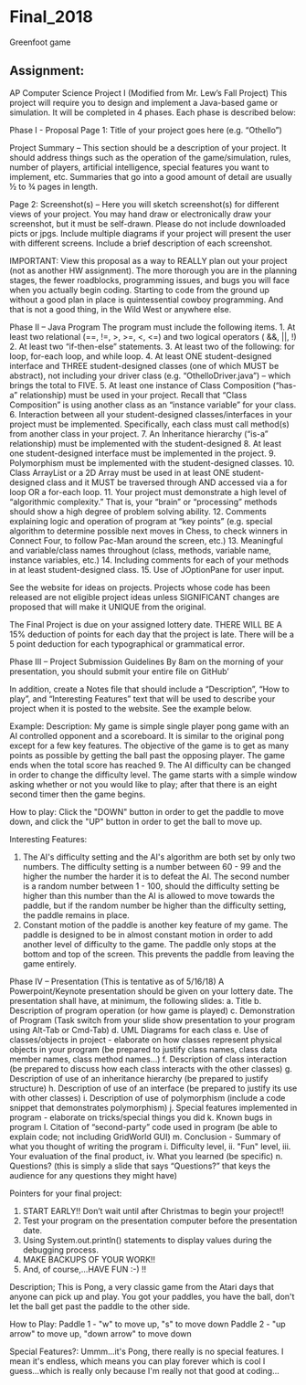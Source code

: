 # Final_2018
Greenfoot game
## Assignment:

AP Computer Science Project I
(Modified from Mr. Lew’s Fall Project)
This project will require you to design and implement a Java-based game or simulation. It will be completed in 4 phases. Each phase is described below:

Phase I - Proposal
Page 1:
Title of your project goes here (e.g. “Othello”)

Project Summary – This section should be a description of your project. It should address things such as the operation of the game/simulation, rules, number of players, artificial intelligence, special features you want to implement, etc. Summaries that go into a good amount of detail are usually ½ to ¾ pages in length.

Page 2:
Screenshot(s) – Here you will sketch screenshot(s) for different views of your project. You may hand draw or electronically draw your screenshot, but it must be self-drawn. Please do not include downloaded picts or jpgs. Include multiple diagrams if your project will present the user with different screens. Include a brief description of each screenshot.

IMPORTANT: View this proposal as a way to REALLY plan out your project (not as another
HW assignment). The more thorough you are in the planning stages, the fewer roadblocks,
programming issues, and bugs you will face when you actually begin coding. Starting to code from the ground up without a good plan in place is quintessential cowboy programming. And that is not a good thing, in the Wild West or anywhere else.

 
Phase II – Java Program
The program must include the following items.
	1.	At least two relational (==, !=, >, >=, <, <=) and two logical operators ( &&, ||, !)
	2.	At least two “if-then-else” statements.
	3.	At least two of the following: for loop, for-each loop, and while loop.
	4.	At least ONE student-designed interface and THREE student-designed classes (one of which MUST be abstract), not including your driver class (e.g. “OthelloDriver.java”) – which brings the total to FIVE.
	5.	At least one instance of Class Composition (“has-a” relationship) must be used in your project. Recall that “Class Composition” is using another class as an “instance variable” for your class. 
	6.	Interaction between all your student-designed classes/interfaces in your project must be implemented. Specifically, each class must call method(s) from another class in your project.
	7.	An Inheritance hierarchy (“is-a” relationship) must be implemented with the student-designed 
	8.	At least one student-designed interface must be implemented in the project.
	9.	Polymorphism must be implemented with the student-designed classes.
	10.	Class ArrayList or a 2D Array must be used in at least ONE student-designed class and it MUST be traversed through AND accessed via a for loop OR a for-each loop.
	11.	Your project must demonstrate a high level of “algorithmic complexity.” That is, your “brain” or “processing” methods should show a high degree of problem solving ability.
	12.	Comments explaining logic and operation of program at “key points” (e.g. special algorithm to determine possible next moves in Chess, to check winners in Connect Four, to follow Pac-Man around the screen, etc.)
	13.	Meaningful and variable/class names throughout (class, methods, variable name, instance variables, etc.)
	14.	Including comments for each of your methods in at least student-designed class. 
     15.	Use of JOptionPane for user input.

See the website for ideas on projects. Projects whose code has been released are not eligible project ideas unless SIGNIFICANT changes are proposed that will make it UNIQUE from the original.

The Final Project is due on your assigned lottery date. THERE WILL BE A 15% deduction of points for each day that the project is late. There will be a 5 point deduction for each typographical or grammatical error.




 
Phase III – Project Submission Guidelines
By 8am on the morning of your presentation, you should submit your entire file on GitHub’

In addition, create a Notes file that should include a “Description”, “How to play”, and “Interesting Features” text that will be used to describe your project when it is posted to the website. See the example below.

Example:
Description:
My game is simple single player pong game with an AI controlled opponent and a scoreboard. It is similar to the original pong except for a few key features. The objective of the game is to get as many points as possible by getting the ball past the opposing player. The game ends when the total score has reached 9. The AI difficulty can be changed in order to change the difficulty level. The game starts with a simple window asking whether or not you would like to play; after that there is an eight second timer then the game begins.

How to play:
Click the "DOWN" button in order to get the paddle to move down, and click the "UP" button in order to get the ball to move up.

Interesting Features:
1. The AI's difficulty setting and the AI's algorithm are both set by only two numbers. The difficulty setting is a number between 60 - 99 and the higher the number the harder it is to defeat the AI. The second number is a random number between 1 - 100, should the difficulty setting be higher than this number than the AI is allowed to move towards the paddle, but if the random number be higher than the difficulty setting, the paddle remains in place.
2. Constant motion of the paddle is another key feature of my game. The paddle is designed to be in almost constant motion in order to add another level of difficulty to the game. The paddle only stops at the bottom and top of the screen. This prevents the paddle from leaving the game entirely.


 
Phase IV – Presentation (This is tentative as of 5/16/18)
A Powerpoint/Keynote presentation should be given on your lottery date. The presentation shall have, at minimum, the following slides:
a.	Title
b.	Description of program operation (or how game is played)
c.	Demonstration of Program (Task switch from your slide show presentation to your program using Alt-Tab or Cmd-Tab)
d.	UML Diagrams for each class
e.	Use of classes/objects in project - elaborate on how classes represent physical objects in your program (be prepared to justify class names, class data member names, class method names…)
f.	Description of class interaction (be prepared to discuss how each class interacts with the other classes)
g.	Description of use of an inheritance hierarchy (be prepared to justify structure)
h.	Description of use of an interface (be prepared to justify its use with other classes)
i.	Description of use of polymorphism (include a code snippet that demonstrates polymorphism)
j.	Special features implemented in program - elaborate on tricks/special things you did
k.	Known bugs in program
l.	Citation of “second-party” code used in program (be able to explain code; not including GridWorld GUI)
m.	Conclusion - Summary of what you thought of writing the program 
	i.	Difficulty level, 
	ii. 	"Fun" level, 
	iii. 	Your evaluation of the final product, 
iv.	What you learned (be specific)
n.	Questions? (this is simply a slide that says “Questions?” that keys the audience for any questions they might have)


Pointers for your final project:
1.	START EARLY!! Don’t wait until after Christmas to begin your project!! 
2.	Test your program on the presentation computer before the presentation date.
3.	Using System.out.println() statements to display values during the debugging process.
4.	MAKE BACKUPS OF YOUR WORK!!
5.	And, of course,…HAVE FUN :-) !!

Description;
This is Pong, a very classic game from the Atari days that anyone can pick up and play. You got your paddles, you have the ball, don't
let the ball get past the paddle to the other side. 

How to Play:
Paddle 1 - "w" to move up, "s" to move down
Paddle 2 - "up arrow" to move up, "down arrow" to move down

Special Features?:
Ummm...it's Pong, there really is no special features. I mean it's endless, which means you can play forever
which is cool I guess...which is really only because I'm really not that good at coding...
